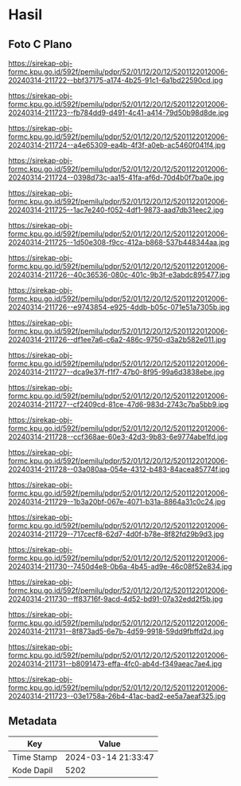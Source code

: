 # Hasil

## Foto C Plano

https://sirekap-obj-formc.kpu.go.id/592f/pemilu/pdpr/52/01/12/20/12/5201122012006-20240314-211722--bbf37175-a174-4b25-91c1-6a1bd22590cd.jpg

https://sirekap-obj-formc.kpu.go.id/592f/pemilu/pdpr/52/01/12/20/12/5201122012006-20240314-211723--fb784dd9-d491-4c41-a414-79d50b98d8de.jpg

https://sirekap-obj-formc.kpu.go.id/592f/pemilu/pdpr/52/01/12/20/12/5201122012006-20240314-211724--a4e65309-ea4b-4f3f-a0eb-ac5460f041f4.jpg

https://sirekap-obj-formc.kpu.go.id/592f/pemilu/pdpr/52/01/12/20/12/5201122012006-20240314-211724--0398d73c-aa15-41fa-af6d-70d4b0f7ba0e.jpg

https://sirekap-obj-formc.kpu.go.id/592f/pemilu/pdpr/52/01/12/20/12/5201122012006-20240314-211725--1ac7e240-f052-4df1-9873-aad7db31eec2.jpg

https://sirekap-obj-formc.kpu.go.id/592f/pemilu/pdpr/52/01/12/20/12/5201122012006-20240314-211725--1d50e308-f9cc-412a-b868-537b448344aa.jpg

https://sirekap-obj-formc.kpu.go.id/592f/pemilu/pdpr/52/01/12/20/12/5201122012006-20240314-211726--40c36536-080c-401c-9b3f-e3abdc895477.jpg

https://sirekap-obj-formc.kpu.go.id/592f/pemilu/pdpr/52/01/12/20/12/5201122012006-20240314-211726--e9743854-e925-4ddb-b05c-071e51a7305b.jpg

https://sirekap-obj-formc.kpu.go.id/592f/pemilu/pdpr/52/01/12/20/12/5201122012006-20240314-211726--df1ee7a6-c6a2-486c-9750-d3a2b582e011.jpg

https://sirekap-obj-formc.kpu.go.id/592f/pemilu/pdpr/52/01/12/20/12/5201122012006-20240314-211727--dca9e37f-f1f7-47b0-8f95-99a6d3838ebe.jpg

https://sirekap-obj-formc.kpu.go.id/592f/pemilu/pdpr/52/01/12/20/12/5201122012006-20240314-211727--cf2409cd-81ce-47d6-983d-2743c7ba5bb9.jpg

https://sirekap-obj-formc.kpu.go.id/592f/pemilu/pdpr/52/01/12/20/12/5201122012006-20240314-211728--ccf368ae-60e3-42d3-9b83-6e9774abe1fd.jpg

https://sirekap-obj-formc.kpu.go.id/592f/pemilu/pdpr/52/01/12/20/12/5201122012006-20240314-211728--03a080aa-054e-4312-b483-84acea85774f.jpg

https://sirekap-obj-formc.kpu.go.id/592f/pemilu/pdpr/52/01/12/20/12/5201122012006-20240314-211729--1b3a20bf-067e-4071-b31a-8864a31c0c24.jpg

https://sirekap-obj-formc.kpu.go.id/592f/pemilu/pdpr/52/01/12/20/12/5201122012006-20240314-211729--717cecf8-62d7-4d0f-b78e-8f82fd29b9d3.jpg

https://sirekap-obj-formc.kpu.go.id/592f/pemilu/pdpr/52/01/12/20/12/5201122012006-20240314-211730--7450d4e8-0b6a-4b45-ad9e-46c08f52e834.jpg

https://sirekap-obj-formc.kpu.go.id/592f/pemilu/pdpr/52/01/12/20/12/5201122012006-20240314-211730--ff83716f-9acd-4d52-bd91-07a32edd2f5b.jpg

https://sirekap-obj-formc.kpu.go.id/592f/pemilu/pdpr/52/01/12/20/12/5201122012006-20240314-211731--8f873ad5-6e7b-4d59-9918-59dd9fbffd2d.jpg

https://sirekap-obj-formc.kpu.go.id/592f/pemilu/pdpr/52/01/12/20/12/5201122012006-20240314-211731--b8091473-effa-4fc0-ab4d-f349aeac7ae4.jpg

https://sirekap-obj-formc.kpu.go.id/592f/pemilu/pdpr/52/01/12/20/12/5201122012006-20240314-211723--03e1758a-26b4-41ac-bad2-ee5a7aeaf325.jpg


## Metadata

| Key        | Value               |
| ---------- | ------------------- |
| Time Stamp | 2024-03-14 21:33:47 |
| Kode Dapil | 5202                |



